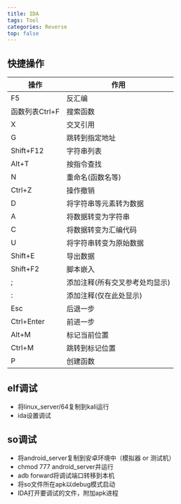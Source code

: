 ```yaml
---
title: IDA
tags: Tool
categories: Reverse
top: false
---
```



## 快捷操作

| 操作           | 作用                           |
| -------------- | ------------------------------ |
| F5             | 反汇编                         |
| 函数列表Ctrl+F | 搜索函数                       |
| X              | 交叉引用                       |
| G              | 跳转到指定地址                 |
| Shift+F12      | 字符串列表                     |
| Alt+T          | 按指令查找                     |
| N              | 重命名(函数名等)               |
| Ctrl+Z         | 操作撤销                       |
| D              | 将字符串等元素转为数据         |
| A              | 将数据转变为字符串             |
| C              | 将数据转变为汇编代码           |
| U              | 将字符串转变为原始数据         |
| Shift+E        | 导出数据                       |
| Shift+F2       | 脚本嵌入                       |
| ;              | 添加注释(所有交叉参考处均显示) |
| :              | 添加注释(仅在此处显示)         |
| Esc            | 后退一步                       |
| Ctrl+Enter     | 前进一步                       |
| Alt+M          | 标记当前位置                   |
| Ctrl+M         | 跳转到标记位置                 |
| P              | 创建函数                       |

## elf调试

- 将linux_server/64复制到kali运行
- ida设置调试

## so调试

- 将android_server复制到安卓环境中（模拟器 or 测试机）
- chmod 777 android_server并运行
- adb forward将调试端口转移到本机
- 将so文件所在apk以debug模式启动
- IDA打开要调试的文件，附加apk进程